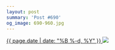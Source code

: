 ```yaml
---
layout: post
summary: 'Post #690'
og_image: 690-960.jpg
---
```


<p>
 <time>
  <a href="/690">
   {{ page.date | date: "%B %-d, %Y" }}
  </a>
 </time>
 <a href="/690">
  <img data-taken="9/3/2017" sizes="(min-width: 700px) 50vw, calc(100vw - 2rem)" src="{{ site.assets_url }}/690-480.jpg" srcset="{{ site.assets_url }}/690-240.jpg 240w, {{ site.assets_url }}/690-480.jpg 480w, {{ site.assets_url }}/690-720.jpg 720w, {{ site.assets_url }}/690-960.jpg 960w"/>
 </a>
</p>
